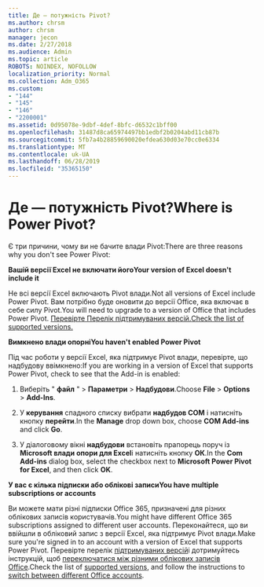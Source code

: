 ```yaml
---
title: Де — потужність Pivot?
ms.author: chrsm
author: chrsm
manager: jecon
ms.date: 2/27/2018
ms.audience: Admin
ms.topic: article
ROBOTS: NOINDEX, NOFOLLOW
localization_priority: Normal
ms.collection: Adm_O365
ms.custom:
- "144"
- "145"
- "146"
- "2200001"
ms.assetid: 0d95078e-9dbf-4def-8bfc-d6532c1bff00
ms.openlocfilehash: 31487d8ca65974497bb1edbf2b0204abd11cb87b
ms.sourcegitcommit: 5fb7a4b28859690020efdea630d03e70cc0e6334
ms.translationtype: MT
ms.contentlocale: uk-UA
ms.lasthandoff: 06/28/2019
ms.locfileid: "35365150"
---
```

# <a name="where-is-power-pivot"></a><span data-ttu-id="f003f-102">Де — потужність Pivot?</span><span class="sxs-lookup"><span data-stu-id="f003f-102">Where is Power Pivot?</span></span>

<span data-ttu-id="f003f-103">Є три причини, чому ви не бачите влади Pivot:</span><span class="sxs-lookup"><span data-stu-id="f003f-103">There are three reasons why you don't see Power Pivot:</span></span>
  
<span data-ttu-id="f003f-104">**Вашій версії Excel не включати його**</span><span class="sxs-lookup"><span data-stu-id="f003f-104">**Your version of Excel doesn't include it**</span></span>
  
<span data-ttu-id="f003f-105">Не всі версії Excel включають Pivot влади.</span><span class="sxs-lookup"><span data-stu-id="f003f-105">Not all versions of Excel include Power Pivot.</span></span> <span data-ttu-id="f003f-106">Вам потрібно буде оновити до версії Office, яка включає в себе силу Pivot.</span><span class="sxs-lookup"><span data-stu-id="f003f-106">You will need to upgrade to a version of Office that includes Power Pivot.</span></span> [<span data-ttu-id="f003f-107">Перевірте Перелік підтримуваних версій.</span><span class="sxs-lookup"><span data-stu-id="f003f-107">Check the list of supported versions.</span></span>](https://support.office.com/article/aa64e217-4b6e-410b-8337-20b87e1c2a4b.aspx)
  
<span data-ttu-id="f003f-108">**Вимкнено влади опорні**</span><span class="sxs-lookup"><span data-stu-id="f003f-108">**You haven't enabled Power Pivot**</span></span>
  
<span data-ttu-id="f003f-109">Під час роботи у версії Excel, яка підтримує Pivot влади, перевірте, що надбудову ввімкнено:</span><span class="sxs-lookup"><span data-stu-id="f003f-109">If you are working in a version of Excel that supports Power Pivot, check to see that the Add-in is enabled:</span></span>
  
1. <span data-ttu-id="f003f-110">Виберіть " **файл** " \> **Параметри** \> **Надбудови**.</span><span class="sxs-lookup"><span data-stu-id="f003f-110">Choose **File** \> **Options** \> **Add-Ins**.</span></span>

2. <span data-ttu-id="f003f-111">У **керування** спадного списку вибрати **надбудов COM** і натисніть кнопку **перейти**.</span><span class="sxs-lookup"><span data-stu-id="f003f-111">In the **Manage** drop down box, choose **COM Add-ins** and click **Go**.</span></span>

3. <span data-ttu-id="f003f-112">У діалоговому вікні **надбудови** встановіть прапорець поруч із **Microsoft влади опори для Excel**і натисніть кнопку **ОК**.</span><span class="sxs-lookup"><span data-stu-id="f003f-112">In the **Com Add-ins** dialog box, select the checkbox next to **Microsoft Power Pivot for Excel**, and then click **OK**.</span></span>

<span data-ttu-id="f003f-113">**У вас є кілька підписки або облікові записи**</span><span class="sxs-lookup"><span data-stu-id="f003f-113">**You have multiple subscriptions or accounts**</span></span>
  
<span data-ttu-id="f003f-114">Ви можете мати різні підписки Office 365, призначені для різних облікових записів користувачів.</span><span class="sxs-lookup"><span data-stu-id="f003f-114">You might have different Office 365 subscriptions assigned to different user accounts.</span></span> <span data-ttu-id="f003f-115">Переконайтеся, що ви ввійшли в обліковий запис з версії Excel, яка підтримує Pivot влади.</span><span class="sxs-lookup"><span data-stu-id="f003f-115">Make sure you're signed in to an account with a version of Excel that supports Power Pivot.</span></span> <span data-ttu-id="f003f-116">Перевірте перелік [підтримуваних версій](https://support.office.com/article/aa64e217-4b6e-410b-8337-20b87e1c2a4b.aspx)і дотримуйтесь інструкцій, щоб [переключатися між різними облікових записів Office](https://support.office.com/article/b9582171-fd1f-4284-9846-bdd72bb28426.aspx#BKMK_WebSwitchAccounts).</span><span class="sxs-lookup"><span data-stu-id="f003f-116">Check the list of [supported versions](https://support.office.com/article/aa64e217-4b6e-410b-8337-20b87e1c2a4b.aspx), and follow the instructions to [switch between different Office accounts](https://support.office.com/article/b9582171-fd1f-4284-9846-bdd72bb28426.aspx#BKMK_WebSwitchAccounts).</span></span>
